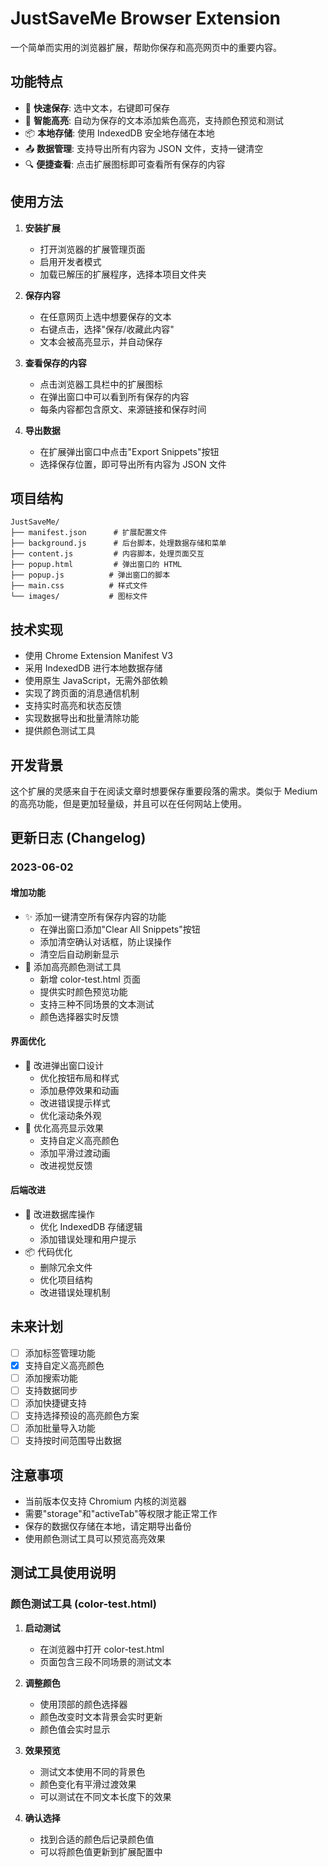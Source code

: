 # JustSaveMe Browser Extension

一个简单而实用的浏览器扩展，帮助你保存和高亮网页中的重要内容。

## 功能特点

- 🎯 **快速保存**: 选中文本，右键即可保存
- 💜 **智能高亮**: 自动为保存的文本添加紫色高亮，支持颜色预览和测试
- 📦 **本地存储**: 使用 IndexedDB 安全地存储在本地
- 📤 **数据管理**: 支持导出所有内容为 JSON 文件，支持一键清空
- 🔍 **便捷查看**: 点击扩展图标即可查看所有保存的内容

## 使用方法

1. **安装扩展**

   - 打开浏览器的扩展管理页面
   - 启用开发者模式
   - 加载已解压的扩展程序，选择本项目文件夹

2. **保存内容**

   - 在任意网页上选中想要保存的文本
   - 右键点击，选择"保存/收藏此内容"
   - 文本会被高亮显示，并自动保存

3. **查看保存的内容**

   - 点击浏览器工具栏中的扩展图标
   - 在弹出窗口中可以看到所有保存的内容
   - 每条内容都包含原文、来源链接和保存时间

4. **导出数据**
   - 在扩展弹出窗口中点击"Export Snippets"按钮
   - 选择保存位置，即可导出所有内容为 JSON 文件

## 项目结构

```
JustSaveMe/
├── manifest.json      # 扩展配置文件
├── background.js      # 后台脚本，处理数据存储和菜单
├── content.js         # 内容脚本，处理页面交互
├── popup.html         # 弹出窗口的 HTML
├── popup.js          # 弹出窗口的脚本
├── main.css          # 样式文件
└── images/           # 图标文件
```

## 技术实现

- 使用 Chrome Extension Manifest V3
- 采用 IndexedDB 进行本地数据存储
- 使用原生 JavaScript，无需外部依赖
- 实现了跨页面的消息通信机制
- 支持实时高亮和状态反馈
- 实现数据导出和批量清除功能
- 提供颜色测试工具

## 开发背景

这个扩展的灵感来自于在阅读文章时想要保存重要段落的需求。类似于 Medium 的高亮功能，但是更加轻量级，并且可以在任何网站上使用。

## 更新日志 (Changelog)

### 2023-06-02

#### 增加功能

- ✨ 添加一键清空所有保存内容的功能
  - 在弹出窗口添加"Clear All Snippets"按钮
  - 添加清空确认对话框，防止误操作
  - 清空后自动刷新显示
- 🎨 添加高亮颜色测试工具
  - 新增 color-test.html 页面
  - 提供实时颜色预览功能
  - 支持三种不同场景的文本测试
  - 颜色选择器实时反馈

#### 界面优化

- 💅 改进弹出窗口设计
  - 优化按钮布局和样式
  - 添加悬停效果和动画
  - 改进错误提示样式
  - 优化滚动条外观
- 🎯 优化高亮显示效果
  - 支持自定义高亮颜色
  - 添加平滑过渡动画
  - 改进视觉反馈

#### 后端改进

- 🔧 改进数据库操作
  - 优化 IndexedDB 存储逻辑
  - 添加错误处理和用户提示
- 📦 代码优化
  - 删除冗余文件
  - 优化项目结构
  - 改进错误处理机制

## 未来计划

- [ ] 添加标签管理功能
- [x] 支持自定义高亮颜色
- [ ] 添加搜索功能
- [ ] 支持数据同步
- [ ] 添加快捷键支持
- [ ] 支持选择预设的高亮颜色方案
- [ ] 添加批量导入功能
- [ ] 支持按时间范围导出数据

## 注意事项

- 当前版本仅支持 Chromium 内核的浏览器
- 需要"storage"和"activeTab"等权限才能正常工作
- 保存的数据仅存储在本地，请定期导出备份
- 使用颜色测试工具可以预览高亮效果

## 测试工具使用说明

### 颜色测试工具 (color-test.html)

1. **启动测试**

   - 在浏览器中打开 color-test.html
   - 页面包含三段不同场景的测试文本

2. **调整颜色**

   - 使用顶部的颜色选择器
   - 颜色改变时文本背景会实时更新
   - 颜色值会实时显示

3. **效果预览**

   - 测试文本使用不同的背景色
   - 颜色变化有平滑过渡效果
   - 可以测试在不同文本长度下的效果

4. **确认选择**
   - 找到合适的颜色后记录颜色值
   - 可以将颜色值更新到扩展配置中
